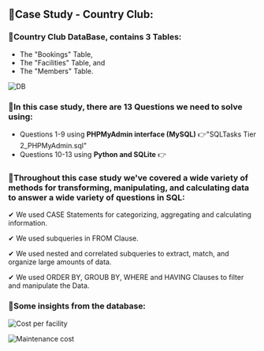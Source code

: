 ## 🌟Case Study - Country Club:

### 🌟Country Club DataBase, contains 3 Tables: 
   * The "Bookings" Table,
   * The "Facilities" Table, and
   * The "Members" Table.
   
  ![DB](https://user-images.githubusercontent.com/67468718/103150977-79a73100-472e-11eb-9daa-4f5637f1c339.JPG)

   
### 🌟In this case study, there are 13 Questions we need to solve using: 
   * Questions 1-9 using **PHPMyAdmin interface (MySQL)** 👉"SQLTasks Tier 2_PHPMyAdmin.sql"
   * Questions 10-13 using **Python and SQLite** 👉
   
### 🌟Throughout this case study we've covered a wide variety of methods for transforming, manipulating, and calculating data to answer a wide variety of questions in SQL: 
   ✔ We used CASE Statements for categorizing, aggregating and calculating information.
   
   ✔ We used subqueries in FROM Clause.
   
   ✔ We used nested and correlated subqueries to extract, match, and organize large amounts of data.
   
   ✔ We used ORDER BY, GROUB BY, WHERE and HAVING Clauses to filter and manipulate the Data.
   
### 🌟Some insights from the database:

![Cost per facility](https://user-images.githubusercontent.com/67468718/103147177-8bc1a900-4707-11eb-8074-7c4c8abb1b12.JPG)

![Maintenance cost](https://user-images.githubusercontent.com/67468718/103147184-95e3a780-4707-11eb-8f63-ae59c54f35d8.JPG)

    

